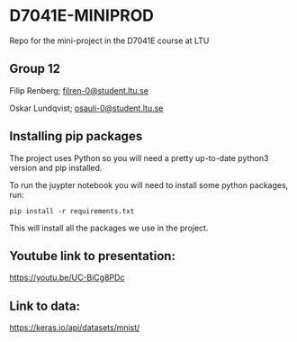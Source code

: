 # D7041E-MINIPROD
Repo for the mini-project in the D7041E course at LTU

## Group 12
 Filip Renberg; filren-0@student.ltu.se
 
 Oskar Lundqvist; osauli-0@student.ltu.se

## Installing pip packages
The project uses Python so you will need a pretty up-to-date python3 version and pip installed.


To run the juypter notebook you will need to install some python packages, run:
```
pip install -r requirements.txt
```
This will install all the packages we use in the project.

## Youtube link to presentation: 
https://youtu.be/UC-BiCg8PDc
## Link to data: 
https://keras.io/api/datasets/mnist/
